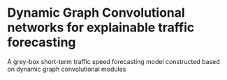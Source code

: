 # Dynamic Graph Convolutional networks for explainable traffic forecasting
 A grey-box short-term traffic speed forecasting model constructed based on dynamic graph convolutional modules
